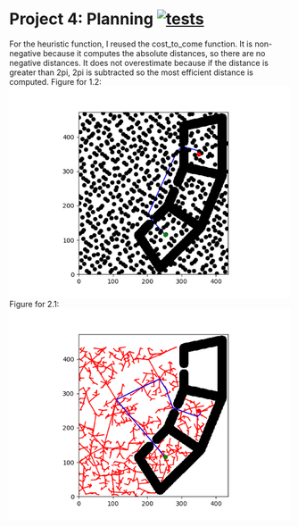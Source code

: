 # Project 4: Planning [![tests](../../../badges/submit-proj4/pipeline.svg)](../../../pipelines/submit-proj4/latest)

For the heuristic function, I reused the cost_to_come function. It is non-negative because it computes the absolute distances, so there are no negative distances. It does not overestimate because if the distance is greater than 2pi, 2pi is subtracted so the most efficient distance is computed.
Figure for 1.2:
![Alt text](../1_2.png)
Figure for 2.1:
![Alt text](../2_1.png)